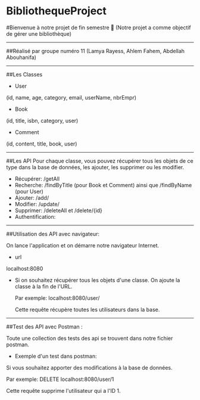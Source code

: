 # BibliothequeProject
#Bienvenue à notre projet de fin semestre 👋
(Notre projet a comme objectif de gérer une bibliothèque)
***
##Réalisé par groupe numéro 11
(Lamya Rayess, Ahlem Fahem, Abdellah Abouhanifa)
***
##Les Classes
* User

(id, name, age, category, email, userName, nbrEmpr)
* Book 

(id, title, isbn, category, user)
* Comment

(id, content, title, book, user)
***
##Les API
Pour chaque classe, vous pouvez récupérer tous les objets de ce type dans la base de données, les ajouter, les supprimer ou les modifier.

* Récupérer: /getAll
* Recherche: /findByTitle (pour Book et Comment) ainsi que /findByName (pour User)
* Ajouter: /add/
* Modifier: /update/
* Supprimer: /deleteAll et /delete/{id}
* Authentification:
***
##Utilisation des API avec navigateur:

On lance l'application et on démarre notre navigateur Internet.
 
* url

localhost:8080

* Si on souhaitez récupérer tous les objets d'une classe. On ajoute la classe à la fin de l'URL.
  
  Par exemple: localhost:8080/user/
  
  Cette requête récupère toutes les utilisateurs dans la base.
***
  
##Test des API avec Postman :
  
Toute une collection des tests des api se trouvent dans notre fichier postman.

* Exemple d'un test dans postman:

Si vous souhaitez apporter des modifications à la base de données.

Par exemple: DELETE localhost:8080/user/1

Cette requête supprime l'utilisateur qui a l'ID 1.
